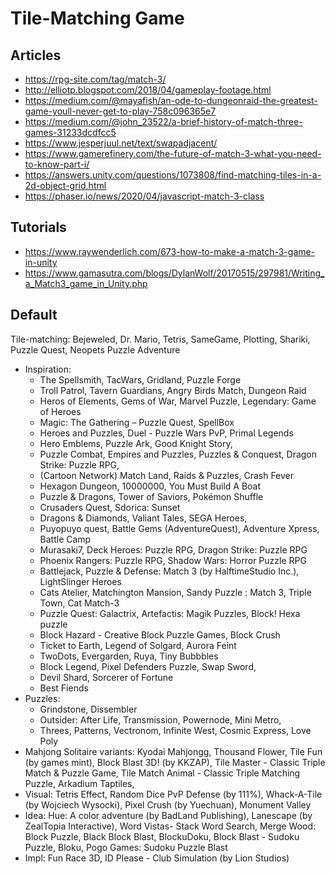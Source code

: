 # Tile-Matching Game

## Articles
* https://rpg-site.com/tag/match-3/
* http://elliotp.blogspot.com/2018/04/gameplay-footage.html
* https://medium.com/@mayafish/an-ode-to-dungeonraid-the-greatest-game-youll-never-get-to-play-758c096365e7
* https://medium.com/@john_23522/a-brief-history-of-match-three-games-31233dcdfcc5
* https://www.jesperjuul.net/text/swapadjacent/
* https://www.gamerefinery.com/the-future-of-match-3-what-you-need-to-know-part-i/
* https://answers.unity.com/questions/1073808/find-matching-tiles-in-a-2d-object-grid.html
* https://phaser.io/news/2020/04/javascript-match-3-class

## Tutorials
* https://www.raywenderlich.com/673-how-to-make-a-match-3-game-in-unity
* https://www.gamasutra.com/blogs/DylanWolf/20170515/297981/Writing_a_Match3_game_in_Unity.php

## Default

Tile-matching: Bejeweled, Dr. Mario, Tetris, SameGame, Plotting, Shariki, Puzzle Quest, Neopets Puzzle Adventure

* Inspiration:
    * The Spellsmith, TacWars, Gridland, Puzzle Forge
    * Troll Patrol, Tavern Guardians, Angry Birds Match, Dungeon Raid
    * Heros of Elements, Gems of War, Marvel Puzzle, Legendary: Game of Heroes
    * Magic: The Gathering – Puzzle Quest, SpellBox
    * Heroes and Puzzles, Duel - Puzzle Wars PvP, Primal Legends
    * Hero Emblems, Puzzle Ark, Good Knight Story,
    * Puzzle Combat, Empires and Puzzles, Puzzles & Conquest, Dragon Strike: Puzzle RPG,
    * (Cartoon Network) Match Land, Raids & Puzzles, Crash Fever
    * Hexagon Dungeon, 10000000, You Must Build A Boat
    * Puzzle & Dragons, Tower of Saviors, Pokémon Shuffle
    * Crusaders Quest, Sdorica: Sunset
    * Dragons & Diamonds, Valiant Tales, SEGA Heroes,
    * Puyopuyo quest, Battle Gems (AdventureQuest), Adventure Xpress, Battle Camp
    * Murasaki7, Deck Heroes: Puzzle RPG, Dragon Strike: Puzzle RPG
    * Phoenix Rangers: Puzzle RPG, Shadow Wars: Horror Puzzle RPG
    * Battlejack, Puzzle & Defense: Match 3 (by HalftimeStudio Inc.), LightSlinger Heroes
    * Cats Atelier, Matchington Mansion, Sandy Puzzle : Match 3, Triple Town, Cat Match-3
    * Puzzle Quest: Galactrix, Artefactis: Magik Puzzles, Block! Hexa puzzle
    * Block Hazard - Creative Block Puzzle Games, Block Crush
    * Ticket to Earth, Legend of Solgard, Aurora Feint
    * TwoDots, Evergarden, Ruya, Tiny Bubbbles
    * Block Legend, Pixel Defenders Puzzle, Swap Sword,
    * Devil Shard, Sorcerer of Fortune
    * Best Fiends
* Puzzles:
    * Grindstone, Dissembler
    * Outsider: After Life, Transmission, Powernode, Mini Metro,
    * Threes, Patterns, Vectronom, Infinite West, Cosmic Express, Love Poly
* Mahjong Solitaire variants: Kyodai Mahjongg, Thousand Flower, Tile Fun (by games mint), Block Blast 3D! (by KKZAP), Tile Master - Classic Triple Match & Puzzle Game, Tile Match Animal - Classic Triple Matching Puzzle, Arkadium Taptiles,
* Visual: Tetris Effect, Random Dice PvP Defense (by 111%), Whack-A-Tile (by Wojciech Wysocki), Pixel Crush (by Yuechuan), Monument Valley
* Idea: Hue: A color adventure (by BadLand Publishing), Lanescape (by ZealTopia Interactive), Word Vistas- Stack Word Search, Merge Wood: Block Puzzle, Black Block Blast, BlockuDoku, Block Blast - Sudoku Puzzle, Bloku, Pogo Games: Sudoku Puzzle Blast
* Impl: Fun Race 3D, ID Please - Club Simulation (by Lion Studios)
